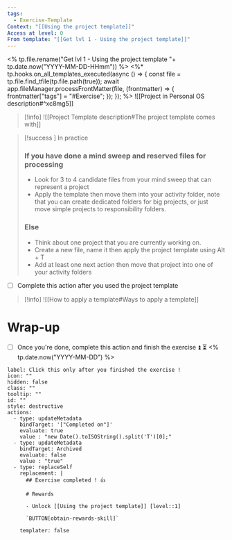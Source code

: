 ```yaml
---
tags:
  - Exercise-Template
Context: "[[Using the project template]]"
Access at level: 0
From template: "[[Get lvl 1 - Using the project template]]"
---
```

<% tp.file.rename("Get lvl 1 - Using the project template "+ tp.date.now("YYYY-MM-DD-HHmm")) %>
<%* tp.hooks.on_all_templates_executed(async () => {
  const file = tp.file.find_tfile(tp.file.path(true));
  await app.fileManager.processFrontMatter(file, (frontmatter) => {
    frontmatter["tags"] = "#Exercise";
  });
}); 
%>
![[Project in Personal OS description#^xc8mg5]]

> [!info] 
> ![[Project Template description#The project template comes with]]

> [!success ] In practice
>  ### If you have done a mind sweep and reserved files for processing 
> - Look for 3 to 4 candidate files from your mind sweep that can represent a project
> - Apply the template then move them into your activity folder, note that you can create dedicated folders for big projects, or just move simple projects to responsibility folders.
> ### Else
> - Think about one project that you are currently working on. 
> - Create a new file, name it then apply the project template using Alt + T
> - Add at least one next action then move that project into one of your activity folders

- [ ] Complete this action after you used the project template 

> [!info]
> ![[How to apply a template#Ways to apply a template]]

# Wrap-up

- [ ] Once you're done, complete this action and finish the exercise ⏫ ⏳ <% tp.date.now("YYYY-MM-DD") %>

```meta-bind-button
label: Click this only after you finished the exercise !
icon: ""
hidden: false
class: ""
tooltip: ""
id: ""
style: destructive
actions:
  - type: updateMetadata
    bindTarget: '["Completed on"]'
    evaluate: true
    value : "new Date().toISOString().split('T')[0];" 
  - type: updateMetadata
    bindTarget: Archived
    evaluate: false
    value : "true" 
  - type: replaceSelf
    replacement: |
      ## Exercise completed ! 👍 
      
      # Rewards
      
      - Unlock [[Using the project template]] [level::1]
      
      `BUTTON[obtain-rewards-skill]`
      
    templater: false
```
